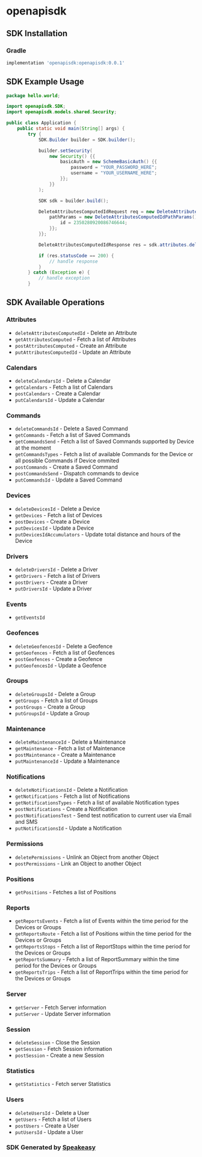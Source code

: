 # openapisdk

<!-- Start SDK Installation -->
## SDK Installation

### Gradle

```groovy
implementation 'openapisdk:openapisdk:0.0.1'
```
<!-- End SDK Installation -->

## SDK Example Usage
<!-- Start SDK Example Usage -->
```java
package hello.world;

import openapisdk.SDK;
import openapisdk.models.shared.Security;

public class Application {
    public static void main(String[] args) {
        try {
            SDK.Builder builder = SDK.builder();

            builder.setSecurity(
                new Security() {{
                    basicAuth = new SchemeBasicAuth() {{
                        password = "YOUR_PASSWORD_HERE";
                        username = "YOUR_USERNAME_HERE";
                    }};
                }}
            );

            SDK sdk = builder.build();

            DeleteAttributesComputedIdRequest req = new DeleteAttributesComputedIdRequest() {{
                pathParams = new DeleteAttributesComputedIdPathParams() {{
                    id = 2350280920086746644;
                }};
            }};

            DeleteAttributesComputedIdResponse res = sdk.attributes.deleteAttributesComputedId(req);

            if (res.statusCode == 200) {
                // handle response
            }
        } catch (Exception e) {
            // handle exception
        }
```
<!-- End SDK Example Usage -->

<!-- Start SDK Available Operations -->
## SDK Available Operations

### Attributes

* `deleteAttributesComputedId` - Delete an Attribute
* `getAttributesComputed` - Fetch a list of Attributes
* `postAttributesComputed` - Create an Attribute
* `putAttributesComputedId` - Update an Attribute

### Calendars

* `deleteCalendarsId` - Delete a Calendar
* `getCalendars` - Fetch a list of Calendars
* `postCalendars` - Create a Calendar
* `putCalendarsId` - Update a Calendar

### Commands

* `deleteCommandsId` - Delete a Saved Command
* `getCommands` - Fetch a list of Saved Commands
* `getCommandsSend` - Fetch a list of Saved Commands supported by Device at the moment
* `getCommandsTypes` - Fetch a list of available Commands for the Device or all possible Commands if Device ommited
* `postCommands` - Create a Saved Command
* `postCommandsSend` - Dispatch commands to device
* `putCommandsId` - Update a Saved Command

### Devices

* `deleteDevicesId` - Delete a Device
* `getDevices` - Fetch a list of Devices
* `postDevices` - Create a Device
* `putDevicesId` - Update a Device
* `putDevicesIdAccumulators` - Update total distance and hours of the Device

### Drivers

* `deleteDriversId` - Delete a Driver
* `getDrivers` - Fetch a list of Drivers
* `postDrivers` - Create a Driver
* `putDriversId` - Update a Driver

### Events

* `getEventsId`

### Geofences

* `deleteGeofencesId` - Delete a Geofence
* `getGeofences` - Fetch a list of Geofences
* `postGeofences` - Create a Geofence
* `putGeofencesId` - Update a Geofence

### Groups

* `deleteGroupsId` - Delete a Group
* `getGroups` - Fetch a list of Groups
* `postGroups` - Create a Group
* `putGroupsId` - Update a Group

### Maintenance

* `deleteMaintenanceId` - Delete a Maintenance
* `getMaintenance` - Fetch a list of Maintenance
* `postMaintenance` - Create a Maintenance
* `putMaintenanceId` - Update a Maintenance

### Notifications

* `deleteNotificationsId` - Delete a Notification
* `getNotifications` - Fetch a list of Notifications
* `getNotificationsTypes` - Fetch a list of available Notification types
* `postNotifications` - Create a Notification
* `postNotificationsTest` - Send test notification to current user via Email and SMS
* `putNotificationsId` - Update a Notification

### Permissions

* `deletePermissions` - Unlink an Object from another Object
* `postPermissions` - Link an Object to another Object

### Positions

* `getPositions` - Fetches a list of Positions

### Reports

* `getReportsEvents` - Fetch a list of Events within the time period for the Devices or Groups
* `getReportsRoute` - Fetch a list of Positions within the time period for the Devices or Groups
* `getReportsStops` - Fetch a list of ReportStops within the time period for the Devices or Groups
* `getReportsSummary` - Fetch a list of ReportSummary within the time period for the Devices or Groups
* `getReportsTrips` - Fetch a list of ReportTrips within the time period for the Devices or Groups

### Server

* `getServer` - Fetch Server information
* `putServer` - Update Server information

### Session

* `deleteSession` - Close the Session
* `getSession` - Fetch Session information
* `postSession` - Create a new Session

### Statistics

* `getStatistics` - Fetch server Statistics

### Users

* `deleteUsersId` - Delete a User
* `getUsers` - Fetch a list of Users
* `postUsers` - Create a User
* `putUsersId` - Update a User

<!-- End SDK Available Operations -->

### SDK Generated by [Speakeasy](https://docs.speakeasyapi.dev/docs/using-speakeasy/client-sdks)
